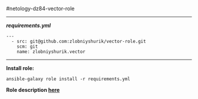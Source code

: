 #netology-dz84-vector-role

---
***requirements.yml***
```
---
  - src: git@github.com:zlobniyshurik/vector-role.git
    scm: git
    name: zlobniyshurik.vector
```

---

**Install role:**  
```
ansible-galaxy role install -r requirements.yml
```

**Role description [here](./vector/README.md)**
